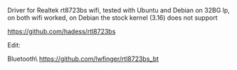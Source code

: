 Driver for Realtek rt8723bs wifi, tested with Ubuntu and Debian on 32BG lp, on both wifi worked, on Debian the stock kernel (3.16) does not support

<https://github.com/hadess/rtl8723bs>

Edit:

Bluetooth\\
<https://github.com/lwfinger/rtl8723bs_bt>
